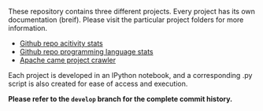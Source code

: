 These repository contains three different projects. Every project has its own documentation (breif). Please visit the particular project folders for more information. 

- [Github repo acitivity stats](./activity-stats/)
- [Github repo programming language stats](./language-stats/)
- [Apache came project crawler](./apache-crawler/)

Each project is developed in an IPython notebook, and a corresponding .py script is also created for ease of access and execution.

**Please refer to the `develop` branch for the complete commit history.**

